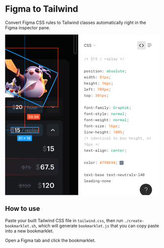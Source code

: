 # Figma to Tailwind

Convert Figma CSS rules to Tailwind classes automatically right in the Figma inspector pane.

![Preview](preview-image.png)

## How to use

Paste your built Tailwind CSS file in `tailwind.css`, then run `./create-bookmarklet.sh`, which will generate `bookmarklet.js` that you can copy paste into a new bookmarklet.

Open a Figma tab and click the bookmarklet.
